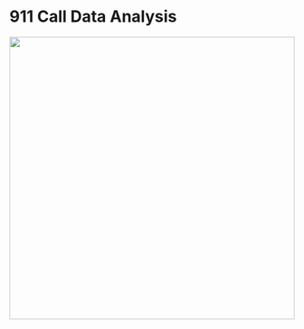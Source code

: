 # 911 Call Data Analysis
<img src="https://user-images.githubusercontent.com/36128807/168646482-48045edf-e401-410c-acb1-c4feeec6606f.jpg" width="100%" height="500">
